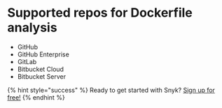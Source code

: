 # Supported repos for Dockerfile analysis

* GitHub
* GitHub Enterprise
* GitLab
* Bitbucket Cloud
* Bitbucket Server

{% hint style="success" %}
Ready to get started with Snyk? [Sign up for free!](https://snyk.io/login?cta=sign-up&loc=footer&page=support_docs_page)
{% endhint %}

